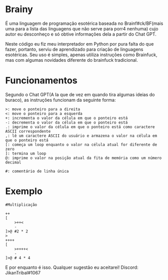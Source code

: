# Brainy

É uma linguagem de programação esotérica baseada no Brainf#ck/BF(mais uma para a lista das linguagens que não serve para porr4 nenhuma) cujo autor eu desconheço e só obtive informações dela a partir do Chat GPT. 

Neste código eu fiz meu interpretador em Python por pura falta do que fazer, portanto, serviu de aprendizado para criação de linguagens esotéricas. Seu uso é simples, apenas utiliza instruções como Brainfuck, mas com algumas novidades diferente do brainfuck tradicional.



# Funcionamentos
Segundo o Chat GPT(A Ia que de vez em quando tira algumas ideias do buraco), as instruções funcionam da seguinte forma:
```
>: move o ponteiro para a direita
<: move o ponteiro para a esquerda
+: incrementa o valor da célula em que o ponteiro está
-: decrementa o valor da célula em que o ponteiro está
.: imprime o valor da célula em que o ponteiro está como caractere ASCII correspondente
,: lê um caractere ASCII do usuário e armazena o valor na célula em que o ponteiro está
[: começa um loop enquanto o valor na célula atual for diferente de zero
]: termina um loop
@: imprime o valor na posição atual da fita de memória como um número decimal

#: comentário de linha única
```

# Exemplo

```
#Multiplicação

++
[
    >++<
    -
]>@ #2 * 2
>
++++
[
    >++++<
    -
]>@ # 4 * 4
```
E por enquanto é isso. Qualquer sugestão eu aceitarei!
Discord: JikanTribal#1067
